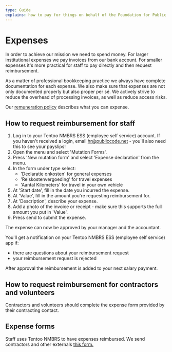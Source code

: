```yaml
---
type: Guide
explains: how to pay for things on behalf of the Foundation for Public Code and how to get reimbursed
---
```


# Expenses

In order to achieve our mission we need to spend money.
For larger institutional expenses we pay invoices from our bank account.
For smaller expenses it's more practical for staff to pay directly and then request reimbursement.

As a matter of professional bookkeeping practice we always have complete documentation for each expense. We also make sure that expenses are not only documented properly but also proper per sé. We actively strive to reduce the overhead of processing invoices, as well as reduce access risks.

 Our [remuneration policy](../../organization/remuneration-policy.md) describes what you can expense.

## How to request reimbursement for staff

1. Log in to your Tentoo NMBRS ESS (employee self service) account. If you haven't received a login, email <hr@publiccode.net> - you'll also need this to see your payslips!
2. Open the menu and select 'Mutation Forms'.
3. Press 'New mutation form' and select 'Expense declaration' from the menu.
4. In the form under type select:
   * 'Declaratie onkosten' for general expenses
   * 'Reiskostenvergoeding' for travel expenses
   * 'Aantal Kilometers' for travel in your own vehicle
5. At 'Start date', fill in the date you incurred the expense.
6. At 'Value', fill in the amount you're requesting reimbursement for.
7. At 'Description', describe your expense.
8. Add a photo of the invoice or receipt - make sure this supports the full amount you put in 'Value'.
9. Press send to submit the expense.

The expense can now be approved by your manager and the accountant.

You'll get a notification on your Tentoo NMBRS ESS (employee self service) app if:

* there are questions about your reimbursement request
* your reimbursement request is rejected

After approval the reimbursement is added to your next salary payment.

## How to request reimbursement for contractors and volunteers

Contractors and volunteers should complete the expense form provided by their contracting contact.

## Expense forms

Staff uses Tentoo NMBRS to have expenses reimbursed. We send contractors and other externals [this form.](https://drive.google.com/drive/u/1/folders/19uVbxuM5EiJobvMmxAsdFOGq0bWv28Qn)
